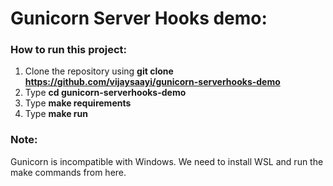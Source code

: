 # Gunicorn Server Hooks demo:

### How to run this project:
1. Clone the repository using **git clone https://github.com/vijaysaayi/gunicorn-serverhooks-demo**
2. Type **cd gunicorn-serverhooks-demo**
3. Type **make requirements**
4. Type **make run**

### Note:
Gunicorn is incompatible with Windows. We need to install WSL and run the make commands from here.

